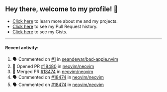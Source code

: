 ## Hey there, welcome to my profile! 👋

- [Click here](https://seandewar.github.io/) to learn more about me and my projects.
- [Click here](https://github.com/search?p=1&q=author%3Aseandewar+is%3Apr) to see my Pull Request history.
- [Click here](https://gist.github.com/seandewar) to see my Gists.

---

#### Recent activity:

<!--START_SECTION:activity-->
1. 🗣 Commented on [#1](https://github.com/seandewar/bad-apple.nvim/issues/1) in [seandewar/bad-apple.nvim](https://github.com/seandewar/bad-apple.nvim)
2. 💪 Opened PR [#18480](https://github.com/neovim/neovim/pull/18480) in [neovim/neovim](https://github.com/neovim/neovim)
3. 🎉 Merged PR [#18474](https://github.com/neovim/neovim/pull/18474) in [neovim/neovim](https://github.com/neovim/neovim)
4. 🗣 Commented on [#18474](https://github.com/neovim/neovim/issues/18474) in [neovim/neovim](https://github.com/neovim/neovim)
5. 🗣 Commented on [#18474](https://github.com/neovim/neovim/issues/18474) in [neovim/neovim](https://github.com/neovim/neovim)
<!--END_SECTION:activity-->
